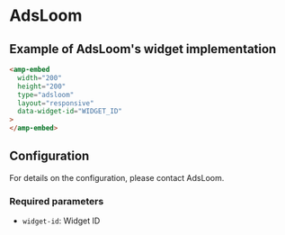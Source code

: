 # AdsLoom

## Example of AdsLoom's widget implementation

```html
<amp-embed
  width="200"
  height="200"
  type="adsloom"
  layout="responsive"
  data-widget-id="WIDGET_ID"
>
</amp-embed>
```

## Configuration

For details on the configuration, please contact AdsLoom.

### Required parameters

-   `widget-id`: Widget ID
